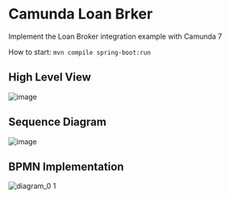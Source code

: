 # Camunda Loan Brker
Implement the Loan Broker integration example with Camunda 7

How to start:
`mvn compile spring-boot:run`

## High Level View
![image](https://user-images.githubusercontent.com/28674910/168244265-2b8577c4-fb98-4296-bbc2-d1789823815a.png)

## Sequence Diagram
![image](https://user-images.githubusercontent.com/28674910/168244329-79240c22-da77-43b3-ae8f-3b29cba30d6e.png)

## BPMN Implementation
![diagram_0 1](https://user-images.githubusercontent.com/28674910/168244408-a51abc1f-f569-4fe5-9034-0cffd5a1d9e1.png)
